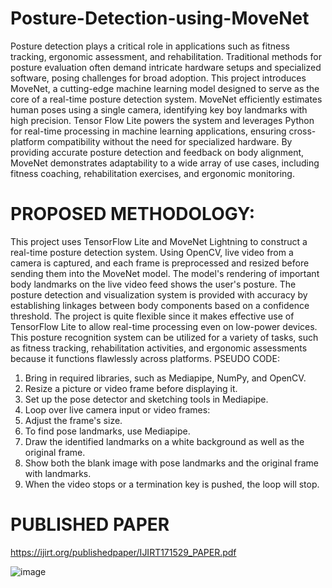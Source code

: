 # Posture-Detection-using-MoveNet
Posture detection  plays a critical role in applications such as fitness tracking, ergonomic assessment, and rehabilitation. Traditional methods for posture evaluation often demand intricate hardware setups and specialized software, posing challenges for broad adoption. This project introduces MoveNet, a cutting-edge machine learning model designed to serve as the core of a real-time posture detection system. MoveNet efficiently estimates human poses using a single camera, identifying key boy landmarks with high precision. Tensor Flow Lite powers the system and leverages Python for real-time processing in machine learning applications, ensuring cross-platform compatibility without the need for specialized hardware. By providing accurate posture detection and feedback on body alignment, MoveNet demonstrates adaptability to a wide array of use cases, including fitness coaching, rehabilitation exercises, and ergonomic monitoring.

# PROPOSED METHODOLOGY:
This project uses TensorFlow Lite and MoveNet Lightning to construct a real-time posture detection system. Using OpenCV, live video from a camera is captured, and each frame is preprocessed and resized before sending them into the MoveNet model. The model's rendering of important body landmarks on the live video feed shows the user's posture. The posture detection and visualization system is provided with accuracy by establishing linkages between body components based on a confidence threshold. The project is quite flexible since it makes effective use of TensorFlow Lite to allow real-time processing even on low-power devices. This posture recognition system can be utilized for a variety of tasks, such as fitness tracking, rehabilitation activities, and ergonomic assessments because it functions flawlessly across platforms.
PSEUDO CODE:
1. Bring in required libraries, such as Mediapipe, NumPy, and OpenCV.
2. Resize a picture or video frame before displaying it.
3. Set up the pose detector and sketching tools in Mediapipe.
4. Loop over live camera input or video frames:
5. Adjust the frame's size.
6. To find pose landmarks, use Mediapipe.
7. Draw the identified landmarks on a white background as well as the original frame.
8. Show both the blank image with pose landmarks and the original frame with landmarks.
9. When the video stops or a termination key is pushed, the loop will stop.
# PUBLISHED PAPER
https://ijirt.org/publishedpaper/IJIRT171529_PAPER.pdf

![image](https://github.com/user-attachments/assets/2ee30b47-ab20-424d-a7b9-d615e37771f6)

